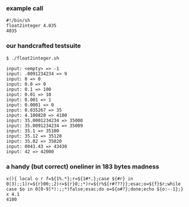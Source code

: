 ### example call

```
#!/bin/sh
float2integer 4.035
4035
```

### our handcrafted testsuite

```
$ ./float2integer.sh

input: <empty> => -1
input: .0091234234 => 9
input: 0 => 0
input: 0.0 => 0
input: 0.1 => 100
input: 0.01 => 10
input: 0.001 => 1
input: 0.0001 => 0
input: 0.035267 => 35
input: 4.100820 => 4100
input: 35.0001234234 => 35000
input: 35.0091234234 => 35009
input: 35.1 => 35100
input: 35.12 => 35120
input: 35.02 => 35020
input: 0043.43 => 43430
input: 42 => 42000
```

### a handy (but correct) oneliner in 183 bytes madness

```
x(){ local o r f=${1%.*};r=${1#*.};case ${#r} in 0|3);;1)r=${r}00;;2)r=${r}0;;*)r=${r%${r#???}};esac;o=${f}$r;while case $o in 0[0-9]*):;;*)false;esac;do o=${o#?};done;echo ${o:--1};}
x 4.1
4100
```
